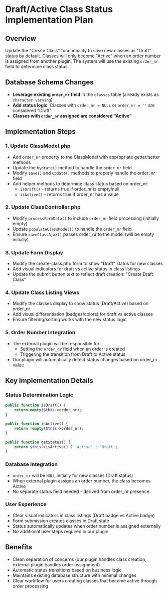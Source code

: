 # Draft/Active Class Status Implementation Plan

## Overview
Update the "Create Class" functionality to save new classes as "Draft" status by default. Classes will only become "Active" when an order number is assigned from another plugin. The system will use the existing `order_nr` field to determine class status.

## Database Schema Changes
- **Leverage existing `order_nr` field** in the `classes` table (already exists as `character varying`)
- **Add status logic**: Classes with `order_nr = NULL` or `order_nr = ''` are considered "Draft"
- **Classes with `order_nr` assigned are considered "Active"**

## Implementation Steps

### 1. Update ClassModel.php
- Add `order_nr` property to the ClassModel with appropriate getter/setter methods
- Update the `hydrate()` method to handle the `order_nr` field
- Modify `save()` and `update()` methods to properly handle the order_nr field
- Add helper methods to determine class status based on order_nr:
  - `isDraft()` - returns true if order_nr is empty/null
  - `isActive()` - returns true if order_nr has a value

### 2. Update ClassController.php
- Modify `processFormData()` to include `order_nr` field processing (initially empty)
- Update `populateClassModel()` to handle the `order_nr` field
- Ensure `saveClassAjax()` passes order_nr to the model (will be empty initially)

### 3. Update Form Display
- Modify the create-class.php form to show "Draft" status for new classes
- Add visual indicators for draft vs active status in class listings
- Update the submit button text to reflect draft creation: "Create Draft Class"

### 4. Update Class Listing Views
- Modify the classes display to show status (Draft/Active) based on order_nr
- Add visual differentiation (badges/colors) for draft vs active classes
- Ensure filtering/sorting works with the new status logic

### 5. Order Number Integration
- The external plugin will be responsible for:
  - Setting the `order_nr` field when an order is created
  - Triggering the transition from Draft to Active status
- Our plugin will automatically detect status changes based on order_nr value

## Key Implementation Details

### Status Determination Logic
```php
public function isDraft() {
    return empty($this->order_nr);
}

public function isActive() {
    return !empty($this->order_nr);
}

public function getStatus() {
    return $this->isActive() ? 'Active' : 'Draft';
}
```

### Database Integration
- `order_nr` will be `NULL` initially for new classes (Draft status)
- When external plugin assigns an order number, the class becomes Active
- No separate status field needed - derived from order_nr presence

### User Experience
- Clear visual indicators in class listings (Draft badge vs Active badge)
- Form submission creates classes in Draft state
- Status automatically updates when order number is assigned externally
- No additional user steps required in our plugin

## Benefits
- Clean separation of concerns (our plugin handles class creation, external plugin handles order assignment)
- Automatic status transitions based on business logic
- Maintains existing database structure with minimal changes
- Clear workflow for users creating classes that become active through order processing